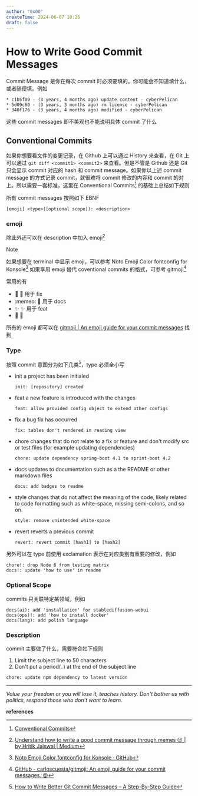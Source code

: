 ```yaml
---
author: "0x00"
createTime: 2024-06-07 10:26
draft: false
---
```


# How to Write Good Commit Messages

Commit Message 是你在每次 commit 时必须要填的。你可能会不知道填什么，或者随便填。例如

```
* c1b5f09 - (3 years, 4 months ago) update content - cyberPelican
* 5d09c60 - (3 years, 3 months ago) rm license - cyberPelican
* 340f176 - (3 years, 4 months ago) modified - cyberPelican
```

这些 commit messages 即不美观也不能说明具体 commit 了什么

## Conventional Commits

如果你想要看文件的变更记录，在 Github 上可以通过 History 来查看，在 Git 上可以通过 `git diff <commit1> <commit2>` 来查看。但是不管是 Github 还是 Git 只会显示 commit 对应的 hash 和 commit message。如果你以上述 commit message 的方式记录 commit，就很难将 commit 修改的内容和 commit 的对上。所以需要一套标准，这里在 Conventional Commits[^1] 的基础上总结如下规则

所有 commit messages 按照如下 EBNF

```
[emoji] <type>([optional scope]): <description>
```

### emoji
除此外还可以在 description 中加入 emoji[^3]

> [!NOTE] 
> 如果想要在 terminal 中显示 emoji，可以参考 Noto Emoji Color fontconfig for Konsole[^4]
> 如果享用 emoji 替代 coventional commits 的格式，可参考 gitmoji[^5]

常用的有
- :bug: 🐛 用于 fix
- :memeo: 📝 用于 docs
- :sparkles: ✨ 用于 feat
- :construction: 🚧 

所有的 emoji 都可以在 [gitmoji | An emoji guide for your commit messages](https://gitmoji.dev/) 找到

### Type

按照 commit 意图分为如下几类[^2]，type 必须全小写

- init 
	a project has been initialed
	```
	init: [repository] created
	```
- feat 
	a new feature is introduced with the changes
	```
	feat: allow provided config object to extend other configs
	```
- fix
	a bug fix has occurred
	```
	fix: tables don't rendered in reading view 
	```
- chore
	changes that do not relate to a fix or feature and don't modify src or test files (for example updating dependencies)
	```
	chore: update dependency spring-boot 4.1 to sprint-boot 4.2
	```
- docs
	updates to documentation such as a the README or other markdown files
	```
	docs: add badges to readme
	```
- style
	changes that do not affect the meaning of the code, likely related to code formatting such as white-space, missing semi-colons, and so on.
	```
	style: remove unintended white-space
	```
- revert
	reverts a previous commit
	```
	revert: revert commit [hash1] to [hash2]
	```

另外可以在 type 前使用 exclamation 表示在对应类别有重要的修改，例如

```
chore!: drop Node 6 from testing matrix
docs!: update 'how to use' in readme
```



### Optional Scope

commits 只关联特定某领域，例如

```
docs(ai): add 'installation' for stablediffusion-webui
docs(ops)!: add 'how to install docker'
docs(lang): add polish language
```

### Description

commit 主要做了什么，需要符合如下规则

1. Limit the subject line to 50 characters
2. Don't put a period(`.`) at the end of the subject line

```
chore: update npm dependency to latest version
```

---
*Value your freedom or you will lose it, teaches history. Don't bother us with politics, respond those who don't want to learn.*

**references**

[^1]:[Conventional Commits](https://www.conventionalcommits.org/en/v1.0.0-beta.4/)
[^2]:[How to Write Better Git Commit Messages – A Step-By-Step Guide](https://www.freecodecamp.org/news/how-to-write-better-git-commit-messages/)
[^3]:[Understand how to write a good commit message through memes 😉 | by Hritik Jaiswal | Medium](https://medium.com/@hritik.jaiswal/how-to-write-a-good-commit-message-9d2d533b9052)
[^4]:[Noto Emoji Color fontconfig for Konsole · GitHub](https://gist.github.com/IgnoredAmbience/7c99b6cf9a8b73c9312a71d1209d9bbb)
[^5]:[GitHub - carloscuesta/gitmoji: An emoji guide for your commit messages. 😜](https://github.com/carloscuesta/gitmoji?tab=readme-ov-file)

